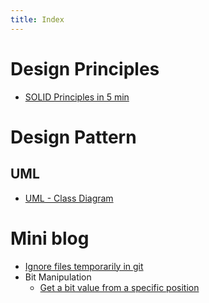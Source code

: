 ```yaml
---
title: Index
---
```


# Design Principles

 - [SOLID Principles in 5 min](https://www.linkedin.com/pulse/solid-principles-quick-reads-rakibul-hasan)

# Design Pattern

## UML

 - [UML - Class Diagram](design-patterns/class-diagram.md)

# Mini blog

 - [Ignore files temporarily in git](mini-blogs/git-ignore-files-temporarily.md)
 - Bit Manipulation
   - [Get a bit value from a specific position](mini-blogs/bit-manupulation-tips.md#get-a-bit-value-from-a-specific-position)
